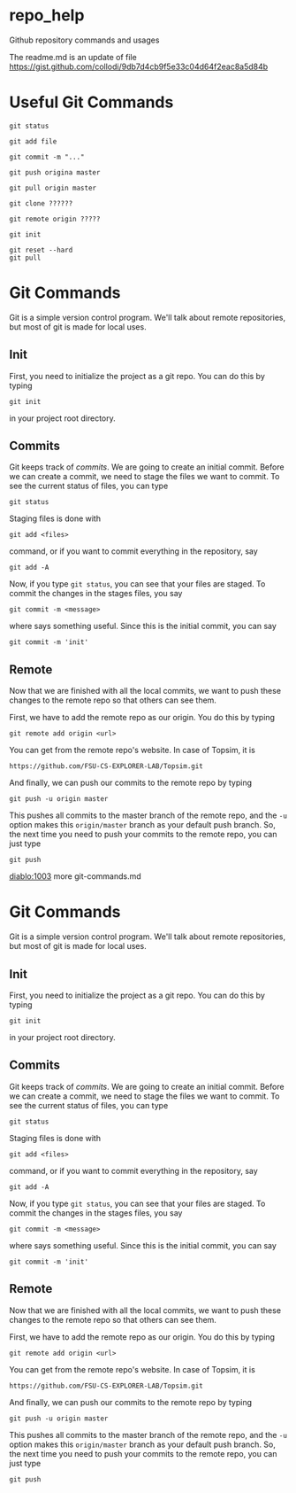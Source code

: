 # repo_help
Github repository commands and usages

The readme.md is an update of file https://gist.github.com/collodi/9db7d4cb9f5e33c04d64f2eac8a5d84b

# Useful Git Commands
```
git status
```

```
git add file
```

```
git commit -m "..."
```

```
git push origina master
```

```
git pull origin master
```

``` 
git clone ??????
```

```
git remote origin ?????
```

```
git init
```

```
git reset --hard
git pull
```


# Git Commands

Git is a simple version control program. We'll talk about remote repositories, but most of git is made for local uses.

## Init
First, you need to initialize the project as a git repo. You can do this by typing
```
git init
``` 
in your project root directory.

## Commits
Git keeps track of *commits*. We are going to create an initial commit. Before we can create a commit, we need to stage the files we want to commit. To
 see the current status of files, you can type
```
git status
```

Staging files is done with
```
git add <files>
```
command, or if you want to commit everything in the repository, say
```
git add -A
```

Now, if you type `git status`, you can see that your files are staged. To commit the changes in the stages files, you say
```
git commit -m <message>
```
where <message> says something useful. Since this is the initial commit, you can say
```
git commit -m 'init'
```

## Remote
Now that we are finished with all the local commits, we want to push these changes to the remote repo so that others can see them.

First, we have to add the remote repo as our origin. You do this by typing
```
git remote add origin <url>
```

You can get <url> from the remote repo's website. In case of Topsim, it is
```
https://github.com/FSU-CS-EXPLORER-LAB/Topsim.git
```

And finally, we can push our commits to the remote repo by typing
```
git push -u origin master
```

This pushes all commits to the master branch of the remote repo, and the `-u` option makes this `origin/master` branch as your default push branch. So,
 the next time you need to push your commits to the remote repo, you can just type
```
git push
```
<diablo:1003> more git-commands.md 
# Git Commands

Git is a simple version control program. We'll talk about remote repositories, but most of git is made for local uses.

## Init
First, you need to initialize the project as a git repo. You can do this by typing
```
git init
``` 
in your project root directory.

## Commits
Git keeps track of *commits*. We are going to create an initial commit. Before we can create a commit, we need to stage the files we want to commit. To
 see the current status of files, you can type
```
git status
```

Staging files is done with
```
git add <files>
```
command, or if you want to commit everything in the repository, say
```
git add -A
```

Now, if you type `git status`, you can see that your files are staged. To commit the changes in the stages files, you say
```
git commit -m <message>
```
where <message> says something useful. Since this is the initial commit, you can say
```
git commit -m 'init'
```

## Remote
Now that we are finished with all the local commits, we want to push these changes to the remote repo so that others can see them.

First, we have to add the remote repo as our origin. You do this by typing
```
git remote add origin <url>
```

You can get <url> from the remote repo's website. In case of Topsim, it is
```
https://github.com/FSU-CS-EXPLORER-LAB/Topsim.git
```

And finally, we can push our commits to the remote repo by typing
```
git push -u origin master
```

This pushes all commits to the master branch of the remote repo, and the `-u` option makes this `origin/master` branch as your default push branch. So,
 the next time you need to push your commits to the remote repo, you can just type
```
git push
```
